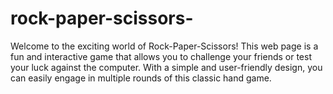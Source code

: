 # rock-paper-scissors-
Welcome to the exciting world of Rock-Paper-Scissors! This web page is a fun and interactive game that allows you to challenge your friends or test your luck against the computer. With a simple and user-friendly design, you can easily engage in multiple rounds of this classic hand game.
